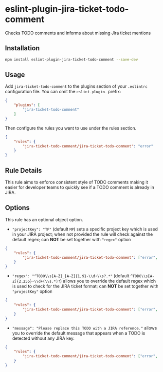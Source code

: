 # eslint-plugin-jira-ticket-todo-comment

Checks TODO comments and informs about missing Jira ticket mentions

## Installation

```sh
npm install eslint-plugin-jira-ticket-todo-comment --save-dev
```

## Usage

Add `jira-ticket-todo-comment` to the plugins section of your `.eslintrc` configuration file. You can omit the `eslint-plugin-` prefix:

```json
{
    "plugins": [
        "jira-ticket-todo-comment"
    ]
}
```


Then configure the rules you want to use under the rules section.

```json
{
    "rules": {
        "jira-ticket-todo-comment/jira-ticket-todo-comment": "error"
    }
}
```

## Rule Details

This rule aims to enforce consistent style of TODO comments making it easier for developer teams to quickly see if a TODO comment is already in JIRA.

## Options

This rule has an optional object option.

* `"projectKey": "TP"` (default `MP`) sets a specific project key which is used in your JIRA project; when not provided the rule will check against the default regex; can **NOT** be set together with `"regex"` option
```json
{
    "rules": {
        "jira-ticket-todo-comment/jira-ticket-todo-comment": ["error", { "projectKey":  "TP" }]
    }
}
```
* `"regex": "^TODO\\s[A-Z]_[A-Z]{1,9}-\\d+\\s?.*"` (default `^TODO\\s[A-Z]{2,255}-\\d+(\\s.*)?`) allows you to override the default regex which is used to check for the JIRA ticket format; can **NOT** be set together with `"projectKey"` option
```json
{
    "rules": {
        "jira-ticket-todo-comment/jira-ticket-todo-comment": ["error", { "regex":  "^TODO\\s[A-Z]_[A-Z]{1,9}-\\d+\\s?.*" }]
    }
}
```
* `"message": "Please replace this TODO with a JIRA reference."` allows you to override the default message that appears when a TODO is detected without any JIRA key.
```json
{
    "rules": {
        "jira-ticket-todo-comment/jira-ticket-todo-comment": ["error", { "message":  "Please replace this TODO with a JIRA reference." }]
    }
}
```
